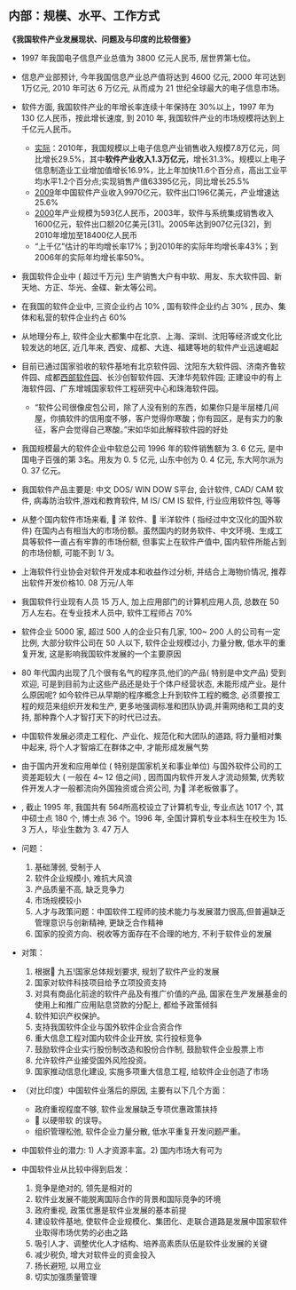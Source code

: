 ## 内部：规模、水平、工作方式

**《我国软件产业发展现状、问题及与印度的比较借鉴》**

* 1997 年我国电子信息产业总值为 3800 亿元人民币, 居世界第七位。
* 信息产业部预计, 今年我国信息产业总产值将达到 4600 亿元, 2000 年可达到 1万亿元, 2010 年可达 6 万亿元, 从而成为 21 世纪全球最大的电子信息市场。
* 软件方面, 我国软件产业的年增长率连续十年保持在 30%以上，1997 年为 130 亿人民币，按此增长速度, 到 2010 年, 我国软件产业的市场规模将达到上千亿元人民币。
	* [实际](http://www.miit.gov.cn/n1146312/n1146904/n1648373/c3483292/content.html)：2010年，我国规模以上电子信息产业销售收入规模7.8万亿元，同比增长29.5%，其中**软件产业收入1.3万亿元**，增长31.3%。规模以上电子信息制造业工业增加值增长16.9%，比上年加快11.6个百分点，高出工业平均水平1.2个百分点;实现销售产值63395亿元，同比增长25.5%
	* [2009](http://tech.qq.com/a/20100602/000449.htm)年中国软件产业收入9970亿元，软件出口196亿美元，产业增速达25.6%
	* [2000](http://www.cbinews.com/software/news/2011-05-18/161456.htm)年产业规模为593亿人民币，2003年，软件与系统集成销售收入1600亿元，软件出口额20亿美元[31]。2005年达到907亿元[32]，到2010年增加至18400亿人民币
	* “上千亿”估计的年均增长率17%；到2010年的实际年均增长率43%；到2006年的实际年均增长率50%。
	
* 我国软件企业中 ( 超过千万元) 生产销售大户有中软、用友、东大软件园、新天地、方正、华光、金碟、新太等公司。
* 在我国的软件企业中, 三资企业约占 10% , 国有软件企业约占 30% , 民办、集体和私营的软件企业约占 60%
* 从地理分布上, 软件企业大都集中在北京、上海、深圳、沈阳等经济或文化比较发达的地区, 近几年来, 西安、成都、大连、福建等地的软件产业迅速崛起
* 目前已通过国家验收的软件基地有北京软件园、沈阳东大软件园、济南齐鲁软件园、成都[西部软件园](https://baike.baidu.com/item/%E8%A5%BF%E9%83%A8%E8%BD%AF%E4%BB%B6%E5%9B%AD)、长沙创智软件园、天津华苑软件园; 正建设中的有上海软件园、广东增城国家软件工程研究中心和珠海软件园。
	* “软件公司很像皮包公司，除了人没有别的东西，如果你只是半层楼几间屋，你搞软件的信用度不够，客户觉得你寒酸；你有园区，是有实力的象征，客户会觉得自己寒酸。”宋如华如此解释软件园的好处
* 我国规模最大的软件企业中软总公司 1996 年的软件销售额为 3. 6 亿元, 是中国电子百强的第 3名。用友为 0. 5 亿元, 山东中创为 0. 4 亿元, 东大阿尔派为 0. 37 亿元。

* 我国软件产品主要是: 中文 DOS/ WIN DOW S平台, 会计软件, CAD/ CAM 软件, 病毒防治软件,游戏和教育软件, M IS/ CM IS 软件, 行业应用软件包, 等等
* 从整个国内软件市场来看,  洋 软件、 半洋软件 ( 指经过中文汉化的国外软件) 在国内占有相当大的市场份额。虽然国内的财务软件、中文环境、生成工具等软件一直占有牢靠的市场份额, 但事实上在软件产值中, 国内软件所能占到的市场份额, 可能不到 1/ 3。

* 上海软件行业协会对软件开发成本和收益作过分析, 并结合上海物价情况, 推荐出软件开发价格10. 08 万元/人年
* 我国软件行业现有人员 15 万人, 加上应用部门的计算机应用人员, 总数在 50 万人左右。在专业技术人员中, 软件工程师占 70%
* 软件企业 5000 家, 超过 500 人的企业只有几家, 100~ 200 人的公司有一定比例, 大部分软件公司在 50 人以下, 软件企业规模过小, 力量分散, 低水平的重复开发, 这是影响我国软件发展的一个主要原因
* 80 年代国内出现了几个很有名气的程序员,他们的产品( 特别是中文产品) 受到欢迎, 可是到目前为止这些产品还是处于个体户经营状态, 未能形成产业。是什么原因呢? 如今软件已从早期的程序概念上升到软件工程的概念, 必须要按工程的规范来组织开发和生产, 更多地强调标准和团队协调,并需网络和工具的支持, 那种靠个人才智打天下的时代已过去。
* 中国软件发展必须走工程化、产业化、规范化和大团队的道路, 将力量相对集中起来, 将个人才智熔汇在群体之中, 才能形成发展气势
* 由于国内开发和应用单位 ( 特别是国家机关和事业单位) 与国外软件公司的工资差距较大 ( 一般在 4~ 12 倍之间) , 因而国内软件开发人才流动频繁, 优秀软件开发人才一般都流向外国独资或合资公司, 为 洋老板做事了。
* , 截止 1995 年, 我国共有 564所高校设立了计算机专业, 专业点达 1017 个, 其中硕士点 180 个, 博士点 36 个。1996 年, 全国计算机专业本科生在校生为 15. 3 万人，毕业生数为 3. 47 万人

* 问题：
	1. 基础薄弱, 受制于人
	1. 软件企业规模小, 难抗大风浪
	1. 产品质量不高, 缺乏竞争力
	1. 市场规模较小
	1. 人才与政策问题：中国软件工程师的技术能力与发展潜力很高,但普遍缺乏管理意识与创新精神, 更缺乏合作精神
	1. 国家的投资方向、税收等方面存在不合理的地方, 不利于软件业的发展
* 对策：
	1. 根据 九五!国家总体规划要求, 规划了软件产业的发展
	1. 国家对软件科技项目给予立项投资支持
	1. 对具有商品化前途的软件产品及有推广价值的产品, 国家在生产发展基金的使用上和推广应用贴息贷款的分配上, 都给予政策倾斜
	1. 软件知识产权保护。
	1. 支持我国软件企业与国外软件企业合资合作
	1. 重大信息工程对国内软件企业开放, 实行投标竞争
	1. 鼓励软件企业实行股份制改造和股份合作制, 鼓励软件企业股票上市
	1. 允许软件产业接受国外风险投资。
	1. 国家推动信息化建设, 实施多项重大信息工程, 给软件企业创造了市场
	
* （对比印度）中国软件业落后的原因, 主要有以下几个方面：
	* 政府重视程度不够, 软件业发展缺乏专项优惠政策扶持
	*  以硬带软 的误导。
	* 组织管理松弛, 软件企业力量分散, 低水平重复开发问题严重。

* 中国软件业的潜力: 1) 人才资源丰富。2) 国内市场大有可为

* 中国软件业从比较中得到启发：
	1. 竞争是绝对的, 领先是相对的
	1. 软件业发展不能脱离国际合作的背景和国际竞争的环境
	1. 政府重视, 政策优惠是软件业发展的基本前提
	1. 建设软件基地, 使软件企业规模化、集团化、走联合道路是发展中国家软件业取得市场优势的必由之路
	1. 吸引人才、调整优化人才结构、培养高素质队伍是软件业发展的关键
	1. 减少税负, 增大对软件业的资金投入
	1. 扬长避短, 以用立业
	1. 切实加强质量管理
